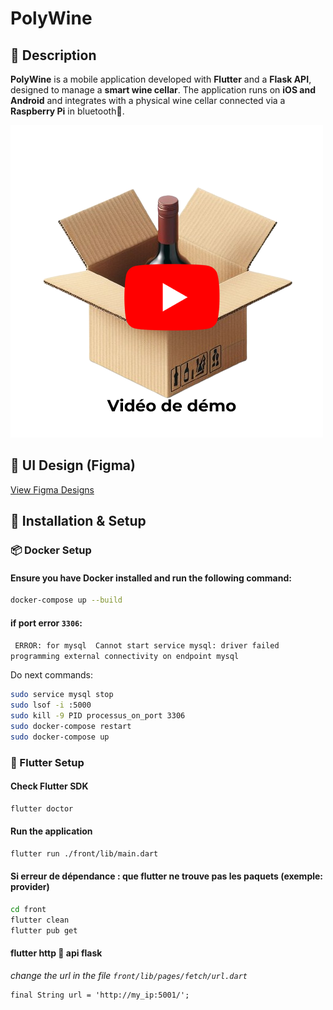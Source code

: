 # PolyWine

## 📌 Description

**PolyWine** is a mobile application developed with **Flutter** and a **Flask API**, designed to manage a **smart wine cellar**. The application runs on **iOS and Android** and integrates with a physical wine cellar connected via a **Raspberry Pi** in bluetooth🛜.

[![polywine demo](front/lib/assets/img/miniature.png)](https://www.youtube.com/watch?v=yAzsr4N954w)

## 🎨 UI Design (Figma)

[View Figma Designs](https://www.figma.com/proto/3vyjWRazGmI9xCGPG7ij4v?node-id=0-1&t=0FpNm5Ffpij5tY2E-6)

## 🚀 Installation & Setup

### 📦 **Docker Setup**
#### Ensure you have **Docker** installed and run the following command:
```bash
docker-compose up --build
```

#### if port **error** `3306`:
` ERROR: for mysql  Cannot start service mysql: driver failed programming external connectivity on endpoint mysql`

Do next commands:

```bash
sudo service mysql stop 
sudo lsof -i :5000
sudo kill -9 PID processus_on_port 3306
sudo docker-compose restart
sudo docker-compose up
```

### 🚀 Flutter Setup

#### Check Flutter SDK
```bash
flutter doctor
```

#### Run the application
```bash
flutter run ./front/lib/main.dart
```

#### Si erreur de dépendance : que flutter ne trouve pas les paquets (exemple: provider)
```bash
cd front
flutter clean
flutter pub get
```
#### flutter http 🔗 api flask
*change the url in the file `front/lib/pages/fetch/url.dart`*
```
final String url = 'http://my_ip:5001/';
```

   
